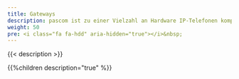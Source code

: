 ```yaml
---
title: Gateways
description: pascom ist zu einer Vielzahl an Hardware IP-Telefonen kompatibel. An dieser Stelle erfahren Sie wie diese automatisch und sicher eingebunden werden können.
weight: 50
pre: <i class="fa fa-hdd" aria-hidden="true"></i>&nbsp;
---
```


{{< description >}}
 
{{%children description="true" %}}